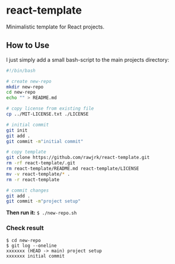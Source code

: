 # react-template

Minimalistic template for React projects.

## How to Use

I just simply add a small bash-script to the main projects directory:

```bash
#!/bin/bash

# create new-repo
mkdir new-repo
cd new-repo
echo "" > README.md

# copy license from existing file
cp ../MIT-LICENSE.txt ./LICENSE

# initial commit
git init
git add .
git commit -m"initial commit"

# copy template
git clone https://github.com/rawjrk/react-template.git
rm -rf react-template/.git
rm react-template/README.md react-template/LICENSE
mv -v react-template/* .
rm -r react-template

# commit changes
git add .
git commit -m"project setup"
```

**Then run it:** `$ ./new-repo.sh`

### Check result

```
$ cd new-repo
$ git log --oneline
xxxxxxx (HEAD -> main) project setup
xxxxxxx initial commit
```
